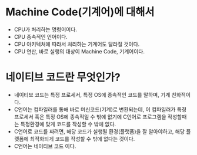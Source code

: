 # Machine Code(기계어)에 대해서

- CPU가 처리하는 명령어이다.
- CPU 종속적인 언어이다.
- CPU 아키텍처에 따라서 처리하는 기계어도 달라질 것이다.
- CPU 연산, 바로 실행의 대상이 Machine Code, 기계어이다.



# 네이티브 코드란 무엇인가?

- 네이티브 코드는 특정 프로세서, 특정 OS에 종속적인 코드를 말하며, 기계 친화적이다.
- C언어는 컴파일러를 통해 바로 머신코드(기계)로 변환되는데, 이 컴파일러가 특정 프로세서 혹은 특정 OS에
  종속적일 수 밖에 없기에 C언어로 프로그램을 작성할때는 특정환경에 맞게 코드를 작성할 수 밖에 없다.
- C언어로 코드를 짜려면, 해당 코드가 실행될 환경(플랫폼)을 잘 알아야하고, 해당 플랫폼에 최적화되게 코드를
  작성할 수 밖에 없다는 것이다.
- C언어는 네이티브 코드 이다.